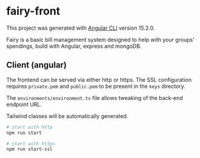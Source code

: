 # fairy-front

This project was generated with [Angular CLI](https://github.com/angular/angular-cli) version 15.2.0.

Fairy is a basic bill management system designed to help with your groups' spendings, build with Angular, express and mongoDB.

## Client (angular)

The frontend can be served via either http or https. The SSL configuration requires `private.pem` and `public.pem` to be present in the `keys` directory.

The `environments/environment.ts` file allows tweaking of the back-end endpoint URL.

Tailwind classes will be automatically generated.


```bash
# start with http
npm run start

# start with https
npm run start-ssl
```
